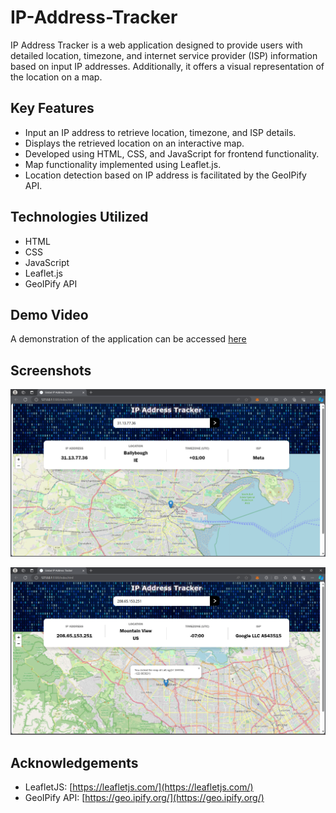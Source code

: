 # IP-Address-Tracker

IP Address Tracker is a web application designed to provide users with detailed location, timezone, and internet service provider (ISP) information based on input IP addresses. Additionally, it offers a visual representation of the location on a map.

## Key Features

- Input an IP address to retrieve location, timezone, and ISP details.
- Displays the retrieved location on an interactive map.
- Developed using HTML, CSS, and JavaScript for frontend functionality.
- Map functionality implemented using Leaflet.js.
- Location detection based on IP address is facilitated by the GeoIPify API.

## Technologies Utilized

- HTML
- CSS
- JavaScript
- Leaflet.js
- GeoIPify API

## Demo Video

A demonstration of the application can be accessed [here](https://drive.google.com/file/d/1Hxb7DfSrsPDQetfZbk4mS8vq9AcSKGIM/view?usp=drivesdk) 

## Screenshots

![Screenshot 1](/images/Screenshot-1.png)

![Screenshot 2](/images/Screenshot-2.png)

## Acknowledgements

- LeafletJS: [https://leafletjs.com/](https://leafletjs.com/)
- GeoIPify API: [https://geo.ipify.org/](https://geo.ipify.org/)
